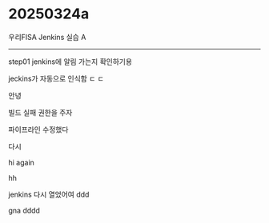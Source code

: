 # 20250324a
우리FISA Jenkins 실습 A

-----------------------
step01 jenkins에 알림 가는지 확인하기용

jeckins가 자동으로 인식함 ㄷ ㄷ

안녕

빌드 실패 권한을 주자

파이프라인 수정했다

다시

hi again

hh

jenkins 다시 열었어여
ddd

gna
dddd
